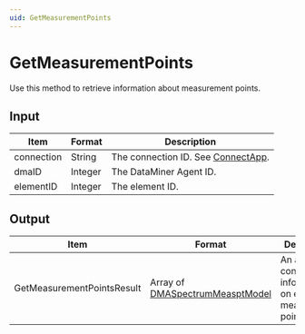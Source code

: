 ```yaml
---
uid: GetMeasurementPoints
---
```


# GetMeasurementPoints

Use this method to retrieve information about measurement points.

<!-- Available from DataMiner 9.5.5 onwards. -->

## Input

| Item       | Format           | Description                                                                                            |
|------------|------------------|--------------------------------------------------------------------------------------------------------|
| connection | String           | The connection ID. See [ConnectApp](xref:ConnectApp).                                                  |
| dmaID      | Integer          | The DataMiner Agent ID.                                                                                |
| elementID  | Integer          | The element ID.                                                                                        |

<!-- > [!NOTE]
> Up to DataMiner version 10.1.0/10.0.11, apart from the above-mentioned fields, also a session ID had to be passed to the method: the client subscription ID (unsigned integer) from the WebSocket subscription with which the spectrum session was started. --><!-- RN 26970 -->

## Output

| Item | Format | Description |
|--|--|--|
| GetMeasurementPointsResult | Array of [DMASpectrumMeasptModel](xref:DMASpectrumMeasptModel) | An array containing information on each measurement point. |
